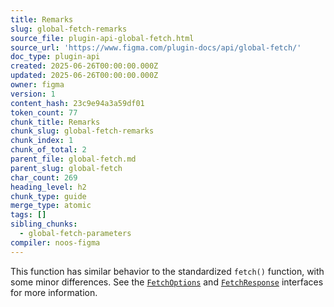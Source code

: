 ```yaml
---
title: Remarks
slug: global-fetch-remarks
source_file: plugin-api-global-fetch.html
source_url: 'https://www.figma.com/plugin-docs/api/global-fetch/'
doc_type: plugin-api
created: 2025-06-26T00:00:00.000Z
updated: 2025-06-26T00:00:00.000Z
owner: figma
version: 1
content_hash: 23c9e94a3a59df01
token_count: 77
chunk_title: Remarks
chunk_slug: global-fetch-remarks
chunk_index: 1
chunk_of_total: 2
parent_file: global-fetch.md
parent_slug: global-fetch
char_count: 269
heading_level: h2
chunk_type: guide
merge_type: atomic
tags: []
sibling_chunks:
  - global-fetch-parameters
compiler: noos-figma
---
```


This function has similar behavior to the standardized `fetch()` function, with some minor differences. See the [`FetchOptions`](/plugin-docs/api/properties/global-fetch/) and [`FetchResponse`](/plugin-docs/api/properties/global-fetch/) interfaces for more information.
